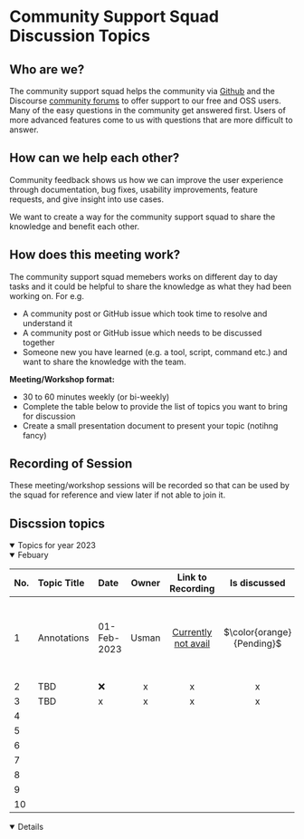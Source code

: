 # Community Support Squad Discussion Topics

## Who are we?

The community support squad helps the community via [Github](https://github.com/grafana/grafana/) and the Discourse [community forums](https://community.grafana.com/) to offer support to our free and OSS users. Many of the easy questions in the community get answered first. Users of more advanced features come to us with questions that are more difficult to answer. 

## How can we help each other?

Community feedback shows us how we can improve the user experience through documentation, bug fixes, usability improvements, feature requests, and give insight into use cases.

We want to create a way for the community support squad to share the knowledge and benefit each other.

## How does this meeting work? 

The community support squad memebers works on different day to day tasks and it could be helpful to share the knowledge as what they had been working on. For e.g.

- A community post or GitHub issue which took time to resolve and understand it
- A community post or GitHub issue which needs to be discussed together
- Someone new you have learned (e.g. a tool, script, command etc.) and want to share the knowledge with the team.

**Meeting/Workshop format:**
- 30 to 60 minutes weekly (or bi-weekly)
- Complete the table below to provide the list of topics you want to bring for discussion
- Create a small presentation document to present your topic (notihng fancy)


## Recording of Session 
These meeting/workshop sessions will be recorded so that can be used by the squad for reference and view later if not able to join it.



## Discssion topics

<details open>
<summary>Topics for year 2023</summary>

<details open>
<summary>Febuary</summary>

| No.| Topic Title| Date | Owner  | Link to Recording | Is discussed | Additional Notes |
|:---|  :---                     | :---   | :---:|     :---:    |     :---:         | :--- |
| 1 |Annotations|01-Feb-2023|Usman|<a href="https://hello.ca">Currently not avail</a>|$\color{orange}{Pending}$| 1- How to create Annotation? <br /> 2- How to create Annotation variable| 3- In which viz can you use annotations? <br /> | 4- What's the diff between dashboard/viz and alerting annotations? <br />
| 2 |TBD |:x:               |x|x|x	| x|
| 3 |TBD|x|x|x|x| x|
| 4 |  
| 5 | 
| 6 |  
| 7 |  
| 8 |  
| 9 |
| 10|   
</details>
<details open>
<!---
<summary>March</summary>

| No.| Community post or GH issue| Solved | Owner  | Link | Is discussed | Additional Notes |
|:---|  :---                     | :---   | :---:|     :---:    |     :---:         | :--- |
| 1 |Community Post|:heavy_check_mark:|Usman|<a href="https://hello.ca">link text</a>|$\color{green}{Yes}$| Add notes if you need for e.g. n|
| 2 |GitHub iissue |:x:               |Usman|<a href="https://hello.ca">link text</a>|$${\color{red}No}$$	| This one is not easy need more time|
| 3 |Community Post|:heavy_check_mark:|Melori|<a href="https://hello.ca">link text</a>|$\color{orange}{Pending}$| Pending for discussion|
| 4 |  
| 5 | 
| 6 |  
| 7 |  
| 8 |  
| 9 |
| 10|   
</details>  

  -->
  

</details>

